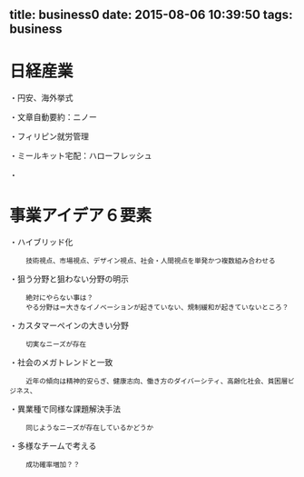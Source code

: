 title: business0
date: 2015-08-06 10:39:50
tags: business
---
# 日経産業
・円安、海外挙式

・文章自動要約：ニノー

・フィリピン就労管理

・ミールキット宅配：ハローフレッシュ

・

# 事業アイデア６要素
・ハイブリッド化

        技術視点、市場視点、デザイン視点、社会・人間視点を単発かつ複数組み合わせる
・狙う分野と狙わない分野の明示

        絶対にやらない事は？
        やる分野は＝大きなイノベーションが起きていない、規制緩和が起きていないところ？
・カスタマーペインの大きい分野

        切実なニーズが存在
・社会のメガトレンドと一致

        近年の傾向は精神的安らぎ、健康志向、働き方のダイバーシティ、高齢化社会、貧困層ビジネス、
・異業種で同様な課題解決手法

        同じようなニーズが存在しているかどうか
・多様なチームで考える

        成功確率増加？？

